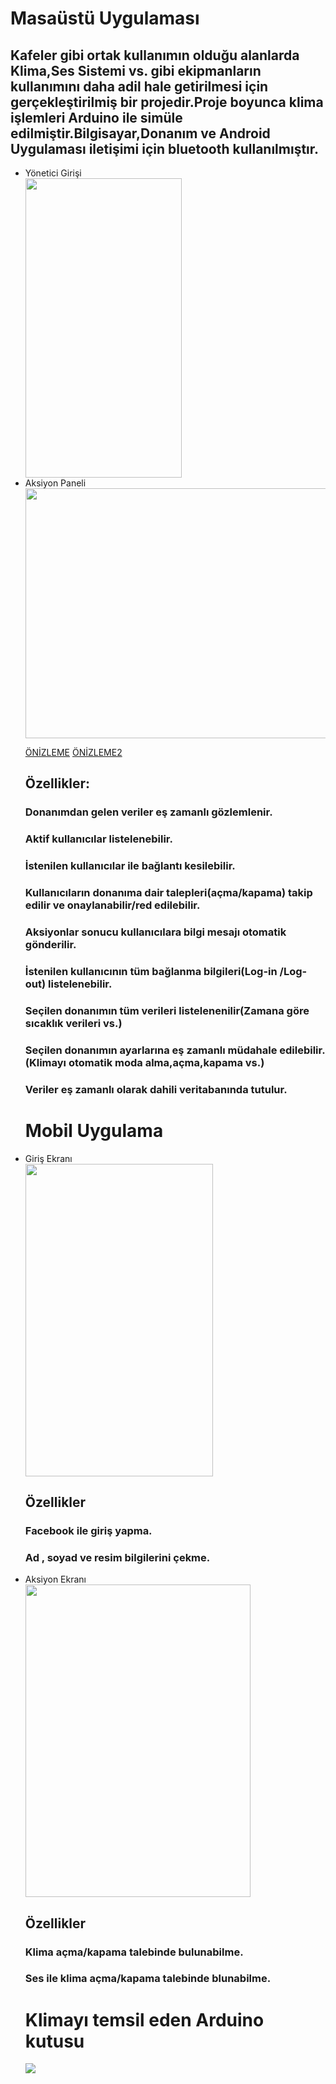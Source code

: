 <h1> Masaüstü Uygulaması </h1>
<h2>Kafeler gibi ortak kullanımın olduğu alanlarda Klima,Ses Sistemi vs. gibi ekipmanların kullanımını daha adil hale getirilmesi için gerçekleştirilmiş bir projedir.Proje boyunca klima işlemleri Arduino ile simüle edilmiştir.Bilgisayar,Donanım ve Android Uygulaması iletişimi için bluetooth kullanılmıştır. </h2>
<ul>
  <li>Yönetici Girişi</li>
  <img src="https://mvuhqa.dm2302.livefilestore.com/y4mIFO_EY2s1QuRu-3JjDlt1rlJXU6gSNG5FGTPM8nB5pKH2Kcse8Soj1GfmKWOHLoNOr8NSqpvJDP08kI3dH7Z8P1UIbJSzCAGRxlnygEjvjMwAdvArl7Nb8uiOY1hahqSrlctJuEONv5XVyTjSHM66pQvkNvjrQHvRQ8KrWJI_5wlTAcHYhH6yK9wcTL4qW3T5MGAwlmt257CoPUP4OBxdA?width=250&height=479&cropmode=none" width="250" height="479" />
  <li>Aksiyon Paneli</li>
  <img src="https://mvvsmw.dm2302.livefilestore.com/y4msA9VgDKQroBKyUkdQep1yJv4e7prvITq1bCOyzY57UP19rRLvOTEwdJLnSNOKrkzDIki0bcwnTzS-HK1Y2wCGwf0RPlEtWBO-6IIw4Pldpr4iL8P3ce94dSo54gi6fTc9q7w7APehH3XPuZc8FrzV3orMvCOy2IL9kQCKSXZd1rJ6DCd1TJOS9B_wapIXBwSwuZDVCUxrXNsWWn6QjuPug?width=1366&height=768&cropmode=none" width="700" height="400" />
 
 [ÖNİZLEME](https://drive.google.com/open?id=135K5bqIIB3lQbss8c7QTCPUxiFk26AaD)
 [ÖNİZLEME2](https://drive.google.com/open?id=1rgGND6JnCbM8UoslRPBwLn85ytca2bgM)
 
 
  <h2>Özellikler:</h2>
  <h3>Donanımdan gelen veriler eş zamanlı gözlemlenir.</h3>
  <h3>Aktif kullanıcılar listelenebilir.</h3>
  <h3>İstenilen kullanıcılar ile bağlantı kesilebilir.</h3>
  <h3>Kullanıcıların donanıma dair talepleri(açma/kapama) takip edilir ve onaylanabilir/red edilebilir.</h3>
  <h3>Aksiyonlar sonucu kullanıcılara bilgi mesajı otomatik gönderilir.</h3>
  <h3>İstenilen kullanıcının tüm bağlanma bilgileri(Log-in /Log-out) listelenebilir.</h3>
  <h3>Seçilen donanımın tüm verileri listelenenilir(Zamana göre sıcaklık verileri vs.)</h3>
  <h3>Seçilen donanımın ayarlarına eş zamanlı müdahale edilebilir.(Klimayı otomatik moda alma,açma,kapama vs.)</h3>
  <h3>Veriler eş zamanlı olarak dahili veritabanında tutulur.</h3>
  
 <h1>Mobil Uygulama</h1>
 <li>Giriş Ekranı</li>
 <img src="https://mvsbcq.dm2302.livefilestore.com/y4mi6o2lq-BCsnEnOWgzmMPorIK3Vukodq9dzfC8jJUSax0DcfAes0NIPTZ_w7kwZjht1ZoTEUHvGhHifivWOvp7qBFBORCB98I2hiT9k0MfFUKq_F3Ye_GRH0QEAIBuVmnwwzYjnntixgOpz4TTUYGRA_w_GyUEyMFPUyWhGSptWDHIsHWCZ14byCx6hwNbfShgNC5no_j9kned6s_Lnf9Tw?width=540&height=960&cropmode=none" width="300" height="500" />
 <h2>Özellikler</h2>
 <h3>Facebook ile giriş yapma.<h3>
 <h3>Ad , soyad ve resim bilgilerini çekme.</h3>
 <li>Aksiyon Ekranı</li>
 <img src="https://mvtmla.dm2302.livefilestore.com/y4m0AOvBZKeHb6DRbfKzotWvy2q0Y8n6fsHElUcuK-4pFldfL3x25up8NNd0jXFSInWs_Qvr28OeGhR9by0Fl5n4K8l6HuIozQYtmVn_85USRMSt5qo3OP8l0Ttubx0EAgVe0TPQqkMqZqA-BvOlMoeJipRKf1ogsfKVP4A7zBdW6YyDUDOg9Q0-mAq6x-5Z_XmLc5JxoVZgpO4DWEIC3_m9g?width=540&height=960&cropmode=none" width="360" height="500" />
  <h2>Özellikler</h2>
 <h3>Klima açma/kapama talebinde bulunabilme.</h3>
 <h3>Ses ile klima açma/kapama talebinde blunabilme.<h3>
 
  <h1>Klimayı temsil eden Arduino kutusu</h1>
  <img src="https://w3fbiw.am.files.1drv.com/y4mYLQ2rW2udkW0cDZyYzuxpW3PlhjIodOi0vBTshPKfI1tLeZAWZ0Xq3jnsDm4MWfyPRN3ZBOJag0qVRdGoaHFqDuO8_iFSbVCFujCdnrH-mpu8SDzupRaAJZJWZt9iztNlbVTzLgK11UF8jPqQgysIo9y-YWQ3IzTyS1YpxP1iEUieTxTeB2NTyTQZuozR3D7Abuv9JYozypWQhIGxW_wTw?width=493&height=660&cropmode=none"></img>
  

 
 
  
</ul>
